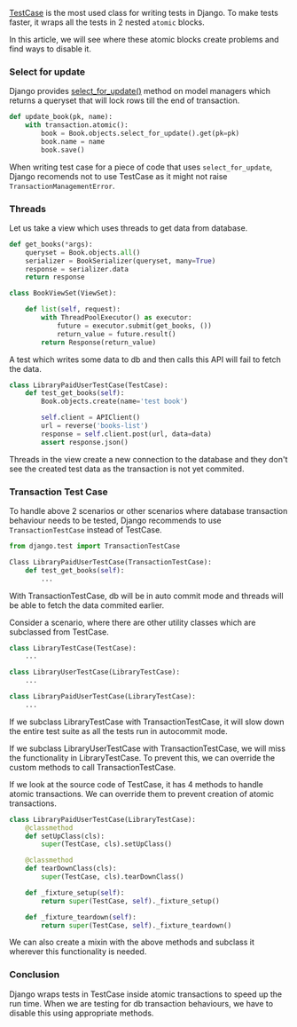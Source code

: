 <!--
.. title: Disabling Atomic Transactions In Django Test Cases
.. slug: disable-transactions-django-tests
.. date: 2020-01-31 21:21:21 UTC+06:30
.. tags: python, django
.. category:
.. link:
.. description:
.. type: text
-->

[TestCase][testcase] is the most used class for writing tests in Django. To make tests faster, it wraps all the tests in 2 nested `atomic` blocks.

In this article, we will see where these atomic blocks create problems and find ways to disable it.


### Select for update

Django provides [select_for_update()][select_for_update] method on model managers which returns a queryset that will lock rows till the end of transaction.

```python
def update_book(pk, name):
    with transaction.atomic():
        book = Book.objects.select_for_update().get(pk=pk)
        book.name = name
        book.save()
```

When writing test case for a piece of code that uses `select_for_update`, Django recomends not to use TestCase as it might not raise `TransactionManagementError`.

### Threads

Let us take a view which uses threads to get data from database.

```python
def get_books(*args):
    queryset = Book.objects.all()
    serializer = BookSerializer(queryset, many=True)
    response = serializer.data
    return response

class BookViewSet(ViewSet):

    def list(self, request):
        with ThreadPoolExecutor() as executor:
            future = executor.submit(get_books, ())
            return_value = future.result()
        return Response(return_value)
```

A test which writes some data to db and then calls this API will fail to fetch the data.


```python
class LibraryPaidUserTestCase(TestCase):
    def test_get_books(self):
        Book.objects.create(name='test book')

        self.client = APIClient()
        url = reverse('books-list')
        response = self.client.post(url, data=data)
        assert response.json()
```

Threads in the view create a new connection to the database and they don't see the created test data as the transaction is not yet commited.


### Transaction Test Case

To handle above 2 scenarios or other scenarios where database transaction behaviour needs to be tested, Django recommends to use `TransactionTestCase` instead of TestCase.

```python
from django.test import TransactionTestCase

Class LibraryPaidUserTestCase(TransactionTestCase):
    def test_get_books(self):
        ...
```

With TransactionTestCase, db will be in auto commit mode and threads will be able to fetch the data commited earlier.

Consider a scenario, where there are other utility classes which are subclassed from TestCase.

```python
class LibraryTestCase(TestCase):
    ...

class LibraryUserTestCase(LibraryTestCase):
    ...

class LibraryPaidUserTestCase(LibraryTestCase):
    ...
```

If we subclass LibraryTestCase with TransactionTestCase, it will slow down the entire test suite as all the tests run in autocommit mode.

If we subclass LibraryUserTestCase with TransactionTestCase, we will miss the functionality in LibraryTestCase. To prevent this, we can override the custom methods to call TransactionTestCase.

If we look at the source code of TestCase, it has 4 methods to handle atomic transactions. We can override them to prevent creation of atomic transactions.


```python
class LibraryPaidUserTestCase(LibraryTestCase):
    @classmethod
    def setUpClass(cls):
        super(TestCase, cls).setUpClass()

    @classmethod
    def tearDownClass(cls):
        super(TestCase, cls).tearDownClass()

    def _fixture_setup(self):
        return super(TestCase, self)._fixture_setup()

    def _fixture_teardown(self):
        return super(TestCase, self)._fixture_teardown()
```


We can also create a mixin with the above methods and subclass it wherever this functionality is needed.

### Conclusion

Django wraps tests in TestCase inside atomic transactions to speed up the run time. When we are testing for db transaction behaviours, we have to disable this using appropriate methods.


[testcase]: https://docs.djangoproject.com/en/dev/topics/testing/tools/#testcase
[select_for_update]: https://docs.djangoproject.com/en/3.0/ref/models/querysets/#select-for-update
